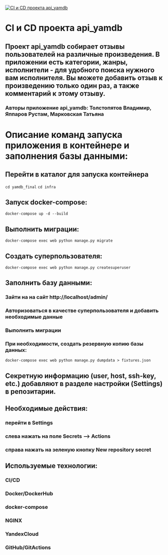 [![CI и CD проекта api_yamdb](https://github.com/Tatuanshik/yamdb_final/actions/workflows/yamdb_workflow.yml/badge.svg?branch=master)](https://github.com/Tatuanshik/yamdb_final/actions/workflows/yamdb_workflow.yml/)


# CI и CD проекта api_yamdb
## Проект api_yamdb собирает отзывы пользователей на различные произведения. В приложении есть категории, жанры, исполнители - для удобного поиска нужного вам исполнителя. Вы можете добавить отзыв к произведению только один раз, а также комментарий к этому отзыву.
### Авторы приложение api_yamdb: Толстопятов Владимир, Яппаров Рустам, Марковская Татьяна
# Описание команд запуска приложения в контейнере и заполнения базы данными:
## Перейти в каталог для запуска контейнера
```cd yamdb_final```
```cd infra```
## Запуск docker-compose:
```docker-compose up -d --build```
## Выполнить миграции: 
```docker-compose exec web python manage.py migrate```
## Создать суперпользователя:
```docker-compose exec web python manage.py createsuperuser```
## Заполнить базу данными:
### Зайти на на сайт http://localhost/admin/
### Авторизоваться в качестве суперпользователя и добавить необходимые данные
### Выполнить миграции
### При необходимости, создать резервную копию базы данных:
```docker-compose exec web python manage.py dumpdata > fixtures.json ```

## Секретную информацию (user, host, ssh-key, etc.) добавляют в разделе настройки (Settings) в репозитарии.
## Необходимые действия:
### перейти в Settings
### слева нажать на поле Secrets --> Actions
### справа нажать на зеленую кнопку New repository secret

## Используемые технологии:
### CI/CD
### Docker/DockerHub
### docker-compose
### NGINX
### YandexCloud
### GitHub/GitActions
